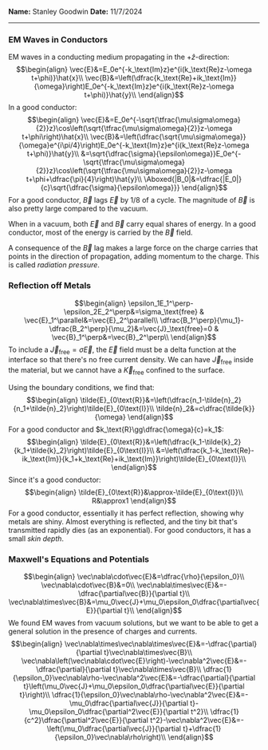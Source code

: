 **Name:** Stanley Goodwin
**Date:** 11/7/2024

---
### EM Waves in Conductors
EM waves in a conducting medium propagating in the $+\hat{z}$-direction:
$$\begin{align}
\vec{E}&=E_0e^{-k_\text{Im}z}e^{i(k_\text{Re}z-\omega t+\phi)}\hat{x}\\
\vec{B}&=\left(\dfrac{k_\text{Re}+ik_\text{Im}}{\omega}\right)E_0e^{-k_\text{Im}z}e^{i(k_\text{Re}z-\omega t+\phi)}\hat{y}\\
\end{align}$$
In a good conductor:
$$\begin{align}
\vec{E}&=E_0e^{-\sqrt{\tfrac{\mu\sigma\omega}{2}}z}\cos\left(\sqrt{\tfrac{\mu\sigma\omega}{2}}z-\omega t+\phi\right)\hat{x}\\
\vec{B}&=\left(\dfrac{\sqrt{\mu\sigma\omega}}{\omega}e^{i\pi/4}\right)E_0e^{-k_\text{Im}z}e^{i(k_\text{Re}z-\omega t+\phi)}\hat{y}\\
&=\sqrt{\dfrac{\sigma}{\epsilon\omega}}E_0e^{-\sqrt{\tfrac{\mu\sigma\omega}{2}}z}\cos\left(\sqrt{\tfrac{\mu\sigma\omega}{2}}z-\omega t+\phi+\dfrac{\pi}{4}\right)\hat{y}\\
\Aboxed{|B_0|&=\dfrac{|E_0|}{c}\sqrt{\dfrac{\sigma}{\epsilon\omega}}}
\end{align}$$
For a good conductor, $\vec{B}$ lags $\vec{E}$ by $1/8$ of a cycle. The magnitude of $\vec{B}$ is also pretty large compared to the vacuum.

When in a vacuum, both $\vec{E}$ and $\vec{B}$ carry equal shares of energy.
In a good conductor, most  of the energy is carried by the $\vec{B}$ field.

A consequence of the $\vec{B}$ lag makes a large force on the charge carries that points in the direction of propagation, adding momentum to the charge. This is called *radiation pressure*.

### Reflection off Metals
$$\begin{align}
\epsilon_1E_1^\perp-\epsilon_2E_2^\perp&=\sigma_\text{free} &
\vec{E}_1^\parallel&=\vec{E}_2^\parallel\\
\dfrac{B_1^\perp}{\mu_1}-\dfrac{B_2^\perp}{\mu_2}&=\vec{J}_\text{free}=0 &
\vec{B}_1^\perp&=\vec{B}_2^\perp\\
\end{align}$$
To include a $\vec{J}_\text{free}=\sigma\vec{E}$, the $\vec{E}$ field must be a delta function at the interface so that there's no free current density. We can have $\vec{J}_\text{free}$ inside the material, but we cannot have a $\vec{K}_\text{free}$ confined to the surface.

Using the boundary conditions, we find that:
$$\begin{align}
\tilde{E}_{0\text{R}}&=\left(\dfrac{n_1-\tilde{n}_2}{n_1+\tilde{n}_2}\right)\tilde{E}_{0\text{I}}\\
\tilde{n}_2&=c\dfrac{\tilde{k}}{\omega}
\end{align}$$
For a good conductor and $k_\text{R}\gg\dfrac{\omega}{c}=k_1$:
$$\begin{align}
\tilde{E}_{0\text{R}}&=\left(\dfrac{k_1-\tilde{k}_2}{k_1+\tilde{k}_2}\right)\tilde{E}_{0\text{I}}\\
&=\left(\dfrac{k_1-k_\text{Re}-ik_\text{Im}}{k_1+k_\text{Re}+ik_\text{Im}}\right)\tilde{E}_{0\text{I}}\\
\end{align}$$
Since it's a good conductor:
$$\begin{align}
\tilde{E}_{0\text{R}}&\approx-\tilde{E}_{0\text{I}}\\
R&\approx1
\end{align}$$
For a good conductor, essentially it has perfect reflection, showing why metals are shiny. Almost everything is reflected, and the tiny bit that's transmitted rapidly dies (as an exponential). For good conductors, it has a small *skin depth*.

### Maxwell's Equations and Potentials
$$\begin{align}
\vec\nabla\cdot\vec{E}&=\dfrac{\rho}{\epsilon_0}\\
\vec\nabla\cdot\vec{B}&=0\\
\vec\nabla\times\vec{E}&=-\dfrac{\partial\vec{B}}{\partial t}\\
\vec\nabla\times\vec{B}&=\mu_0\vec{J}+\mu_0\epsilon_0\dfrac{\partial\vec{E}}{\partial t}\\
\end{align}$$
We found EM waves from vacuum solutions, but we want to be able to get a general solution in the presence of charges and currents.
$$\begin{align}
\vec\nabla\times\vec\nabla\times\vec{E}&=-\dfrac{\partial}{\partial t}\vec\nabla\times\vec{B}\\
\vec\nabla\left(\vec\nabla\cdot\vec{E}\right)-\vec\nabla^2\vec{E}&=-\dfrac{\partial}{\partial t}\vec\nabla\times\vec{B}\\
\dfrac{1}{\epsilon_0}\vec\nabla\rho-\vec\nabla^2\vec{E}&=-\dfrac{\partial}{\partial t}\left(\mu_0\vec{J}+\mu_0\epsilon_0\dfrac{\partial\vec{E}}{\partial t}\right)\\
\dfrac{1}{\epsilon_0}\vec\nabla\rho-\vec\nabla^2\vec{E}&=-\mu_0\dfrac{\partial\vec{J}}{\partial t}-\mu_0\epsilon_0\dfrac{\partial^2\vec{E}}{\partial t^2}\\
\dfrac{1}{c^2}\dfrac{\partial^2\vec{E}}{\partial t^2}-\vec\nabla^2\vec{E}&=-\left(\mu_0\dfrac{\partial\vec{J}}{\partial t}+\dfrac{1}{\epsilon_0}\vec\nabla\rho\right)\\
\end{align}$$
